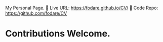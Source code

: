 My Personal Page.
📌 Live URL: https://fodare.github.io/CV/
🔗 Code Repo: https://github.com/fodare/CV

# Contributions Welcome.
